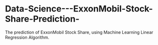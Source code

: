 # Data-Science---ExxonMobil-Stock-Share-Prediction-
The prediction of ExxonMobil Stock Share, using Machine Learning Linear Regression Algorithm.
